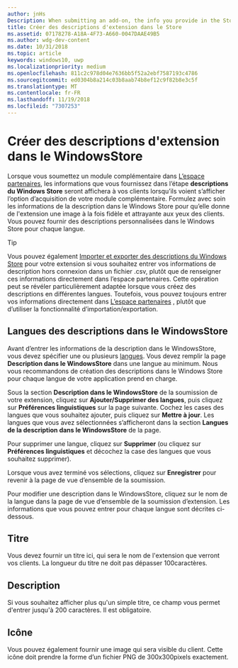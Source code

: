 ```yaml
---
author: jnHs
Description: When submitting an add-on, the info you provide in the Store listings step will be displayed to your customers.
title: Créer des descriptions d'extension dans le Store
ms.assetid: 07178278-A18A-4F73-A660-0047DAAE49B5
ms.author: wdg-dev-content
ms.date: 10/31/2018
ms.topic: article
keywords: windows10, uwp
ms.localizationpriority: medium
ms.openlocfilehash: 811c2c978d04e7636bb5f52a2ebf7587193c4786
ms.sourcegitcommit: ed0304b8a214c03b8aab74b8ef12c9f82b8e3c5f
ms.translationtype: MT
ms.contentlocale: fr-FR
ms.lasthandoff: 11/19/2018
ms.locfileid: "7307253"
---
```

# <a name="create-add-on-store-listings"></a>Créer des descriptions d'extension dans le WindowsStore

Lorsque vous soumettez un module complémentaire dans [L’espace partenaires](https://partner.microsoft.com/dashboard), les informations que vous fournissez dans l’étape **descriptions du Windows Store** seront affichera à vos clients lorsqu’ils voient s’afficher l’option d’acquisition de votre module complémentaire. Formulez avec soin les informations de la description dans le Windows Store pour qu’elle donne de l'extension une image à la fois fidèle et attrayante aux yeux des clients. Vous pouvez fournir des descriptions personnalisées dans le Windows Store pour chaque langue.

> [!TIP]
> Vous pouvez également [Importer et exporter des descriptions du Windows Store](import-and-export-store-listings.md) pour votre extension si vous souhaitez entrer vos informations de description hors connexion dans un fichier .csv, plutôt que de renseigner ces informations directement dans l’espace partenaires. Cette opération peut se révéler particulièrement adaptée lorsque vous créez des descriptions en différentes langues. Toutefois, vous pouvez toujours entrer vos informations directement dans [L’espace partenaires](https://partner.microsoft.com/dashboard) , plutôt que d’utiliser la fonctionnalité d’importation/exportation.


## <a name="store-listing-languages"></a>Langues des descriptions dans le WindowsStore

Avant d’entrer les informations de la description dans le WindowsStore, vous devez spécifier une ou plusieurs [langues](supported-languages.md). Vous devez remplir la page **Description dans le WindowsStore** dans une langue au minimum. Nous vous recommandons de création des descriptions dans le Windows Store pour chaque langue de votre application prend en charge.

Sous la section **Description dans le WindowsStore** de la soumission de votre extension, cliquez sur **Ajouter/Supprimer des langues**, puis cliquez sur **Préférences linguistiques** sur la page suivante. Cochez les cases des langues que vous souhaitez ajouter, puis cliquez sur **Mettre à jour**. Les langues que vous avez sélectionnées s’afficheront dans la section **Langues de la description dans le WindowsStore** de la page.

Pour supprimer une langue, cliquez sur **Supprimer** (ou cliquez sur **Préférences linguistiques** et décochez la case des langues que vous souhaitez supprimer). 

Lorsque vous avez terminé vos sélections, cliquez sur **Enregistrer** pour revenir à la page de vue d’ensemble de la soumission.

Pour modifier une description dans le WindowsStore, cliquez sur le nom de la langue dans la page de vue d’ensemble de la soumission d’extension. Les informations que vous pouvez entrer pour chaque langue sont décrites ci-dessous.

## <a name="title"></a>Titre

Vous devez fournir un titre ici, qui sera le nom de l'extension que verront vos clients. La longueur du titre ne doit pas dépasser 100caractères.

## <a name="description"></a>Description

Si vous souhaitez afficher plus qu'un simple titre, ce champ vous permet d'entrer jusqu'à 200 caractères. Il est obligatoire.

## <a name="icon"></a>Icône

Vous pouvez également fournir une image qui sera visible du client. Cette icône doit prendre la forme d’un fichier PNG de 300x300pixels exactement.

 

 




